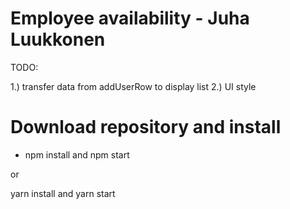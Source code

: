 # Employee availability - Juha Luukkonen

TODO: 

1.) transfer data from addUserRow to display list
2.) UI style

# Download repository and install

- npm install and npm start

or

  yarn install and yarn start